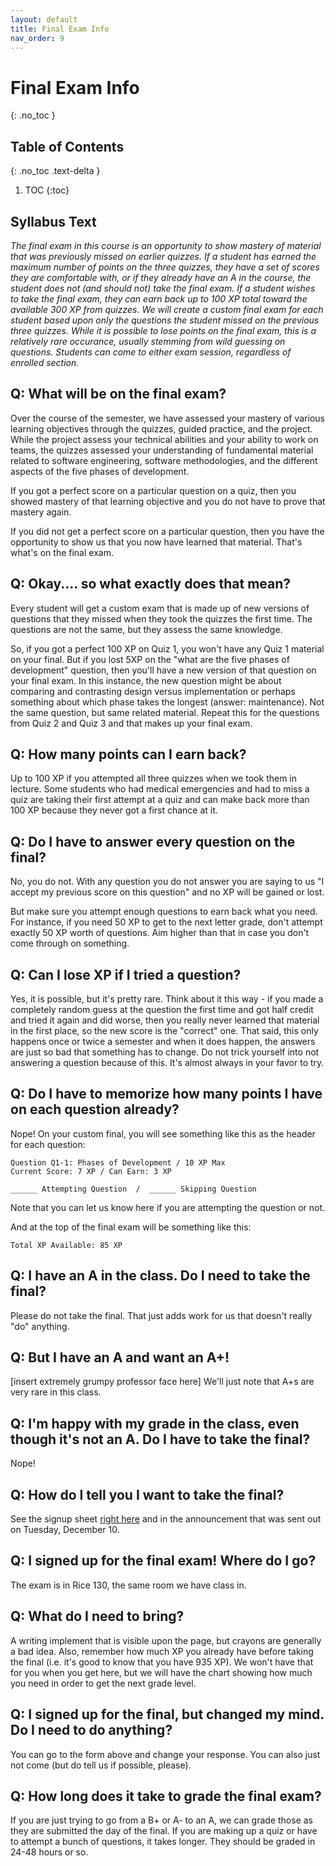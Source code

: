 ```yaml
---
layout: default
title: Final Exam Info
nav_order: 9
---
```


# Final Exam Info
{: .no_toc }

## Table of Contents
{: .no_toc .text-delta }

1. TOC
{:toc}

## Syllabus Text

_The final exam in this course is an opportunity to show mastery of material that was previously missed on earlier quizzes.  If a student has earned the maximum number of points on the three quizzes, they have a set of scores they are comfortable with, or if they already have an A in the course, the student does not (and should not) take the final exam.  If a student wishes to take the final exam, they can earn back up to 100 XP total toward the available 300 XP from quizzes.  We will create a custom final exam for each student based upon only the questions the student missed on the previous three quizzes.  While it is possible to lose points on the final exam, this is a relatively rare occurance, usually stemming from wild guessing on questions.  Students can come to either exam session, regardless of enrolled section._

## Q: What will be on the final exam?

Over the course of the semester, we have assessed your mastery of various learning objectives through the quizzes, guided practice, and the project.  While the project assess your technical abilities and your ability to work on teams, the quizzes assessed your understanding of fundamental material related to software engineering, software methodologies, and the different aspects of the five phases of development.  

If you got a perfect score on a particular question on a quiz, then you showed mastery of that learning objective and you do not have to prove that mastery again.

If you did not get a perfect score on a particular question, then you have the opportunity to show us that you now have learned that material.  That's what's on the final exam.

## Q: Okay.... so what exactly does that mean?

Every student will get a custom exam that is made up of new versions of questions that they missed when they took the quizzes the first time.  The questions are not the same, but they assess the same knowledge.

So, if you got a perfect 100 XP on Quiz 1, you won't have any Quiz 1 material on your final.  But if you lost 5XP on the "what are the five phases of development" question, then you'll have a new version of that question on your final exam.  In this instance, the new question might be about comparing and contrasting design versus implementation or perhaps something about which phase takes the longest (answer: maintenance).  Not the same question, but same related material.  Repeat this for the questions from Quiz 2 and Quiz 3 and that makes up your final exam.

## Q: How many points can I earn back?

Up to 100 XP if you attempted all three quizzes when we took them in lecture.  Some students who had medical emergencies and had to miss a quiz are taking their first attempt at a quiz and can make back more than 100 XP because they never got a first chance at it.

## Q: Do I have to answer every question on the final?

No, you do not.  With any question you do not answer you are saying to us "I accept my previous score on this question" and no XP will be gained or lost.

But make sure you attempt enough questions to earn back what you need.  For instance, if you need 50 XP to get to the next letter grade, don't attempt exactly 50 XP worth of questions.  Aim higher than that in case you don't come through on something.

## Q: Can I lose XP if I tried a question?

Yes, it is possible, but it's pretty rare.  Think about it this way - if you made a completely random guess at the question the first time and got half credit and tried it again and did worse, then you really never learned that material in the first place, so the new score is the "correct" one.  That said, this only happens once or twice a semester and when it does happen, the answers are just so bad that something has to change.  Do not trick yourself into not answering a question because of this.  It's almost always in your favor to try.

## Q: Do I have to memorize how many points I have on each question already?

Nope!  On your custom final, you will see something like this as the header for each question:

    Question Q1-1: Phases of Development / 10 XP Max
    Current Score: 7 XP / Can Earn: 3 XP

    ______ Attempting Question  /  ______ Skipping Question

Note that you can let us know here if you are attempting the question or not.

And at the top of the final exam will be something like this:

    Total XP Available: 85 XP

## Q: I have an A in the class.  Do I need to take the final?

Please do not take the final.  That just adds work for us that doesn't really "do" anything.

## Q: But I have an A and want an A+!

[insert extremely grumpy professor face here]  We'll just note that A+s are very rare in this class.

## Q: I'm happy with my grade in the class, even though it's not an A.  Do I have to take the final?

Nope!

## Q: How do I tell you I want to take the final?

See the signup sheet [right here](https://docs.google.com/forms/d/e/1FAIpQLSdXkI_2ASmmxc4M6Mr94zkhBMu2Lc2HemDvPeVtitNeBGNtjQ/viewform?usp=dialog) and in the announcement that was sent out on Tuesday, December 10.

## Q: I signed up for the final exam!  Where do I go?

The exam is in Rice 130, the same room we have class in.

## Q: What do I need to bring?

A writing implement that is visible upon the page, but crayons are generally a bad idea.  Also, remember how much XP you already have before taking the final (i.e. it's good to know that you have 935 XP).  We won't have that for you when you get here, but we will have the chart showing how much you need in order to get the next grade level.

## Q: I signed up for the final, but changed my mind.  Do I need to do anything?

You can go to the form above and change your response.  You can also just not come (but do tell us if possible, please). 

## Q: How long does it take to grade the final exam?

If you are just trying to go from a B+ or A- to an A, we can grade those as they are submitted the day of the final.  If you are making up a quiz or have to attempt a bunch of questions, it takes longer.  They should be graded in 24-48 hours or so.